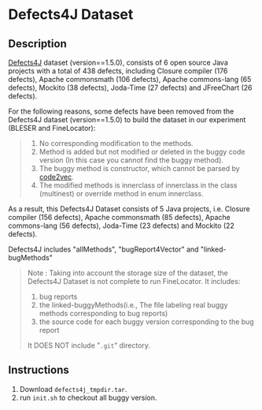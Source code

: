 # Defects4J Dataset

## Description

[Defects4J](http://github.com/rjust/Defects4J) dataset (version==1.5.0), consists of 6 open source Java projects with a total of 438 defects, including Closure compiler (176 defects), Apache commonsmath (106 defects), Apache commons-lang (65 defects), Mockito (38 defects), Joda-Time (27 defects) and JFreeChart (26 defects).

For the following reasons, some defects have been removed from the Defects4J dataset (version==1.5.0) to build the dataset in our experiment (BLESER and FineLocator):
  > 1. No corresponding modification to the methods.
  > 2. Method is added but not modified or deleted in the buggy code version (In this case you cannot find the buggy method).
  > 3. The buggy method is constructor, which cannot be parsed by [code2vec](https://github.com/tech-srl/code2vec).
  > 4. The modified methods is innerclass of innerclass in the class (multinest) or override method in enum innerclass.  

As a result, this Defects4J Dataset consists of 5 Java projects, i.e. Closure compiler (156 defects), Apache commonsmath (85 defects), Apache commons-lang (56 defects), Joda-Time (23 defects) and Mockito (22 defects). 

Defects4J includes "allMethods", "bugReport4Vector" and "linked-bugMethods"
  > Note : Taking into account the storage size of the dataset, the Defects4J Dataset is not complete to run FineLocator. It includes:
  >
  > 1) bug reports
  > 2) the linked-buggyMethods(i.e., The file labeling real buggy methods corresponding to bug reports) 
  > 3) the source code for each buggy version corresponding to the bug report
  >
  > It DOES NOT include "`.git`" directory.

## Instructions
1. Download `defects4j_tmpdir.tar`.
2. run `init.sh` to checkout all buggy version.
